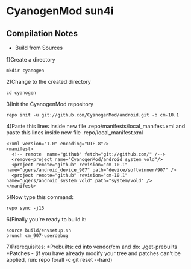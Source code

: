 CyanogenMod sun4i
===============
Compilation Notes
-----------------

* Build from Sources

1)Create a directory

	mkdir cyanogen

2)Change to the created directory

	cd cyanogen

3)Init the CyanogenMod repository

	repo init -u git://github.com/CyanogenMod/android.git -b cm-10.1

4)Paste this lines inside new file .repo/manifests/local_manifest.xml
and paste this lines inside new file .repo/local_manifest.xml

	<?xml version="1.0" encoding="UTF-8"?>
	<manifest>
	  <!-- remote  name="github" fetch="git://github.com/" /-->
	  <remove-project name="CyanogenMod/android_system_vold"/>
	  <project remote="github" revision="cm-10.1" name="ugers/android_device_907" path="device/softwinner/907" />
	  <project remote="github" revision="cm-10.1" name="ugers/android_system_vold" path="system/vold" />
	</manifest>

5)Now type this command:

	repo sync -j16

6)Finally you're ready to build it:

	source build/envsetup.sh
	brunch cm_907-userdebug

7)Prerequisites:
*Prebuilts:
	cd into vendor/cm and do:
		./get-prebuilts
*Patches - (if you have already modify your tree and patches can't be applied, run: repo forall -c git reset --hard)

